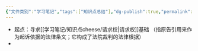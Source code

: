 ```yaml
---
{"文件类别":"学习笔记","tags":["知识点总结"],"dg-publish":true,"permalink":"/学习笔记/知识点cheese/民法案例分析一般步骤/","dgPassFrontmatter":true}
---
```


- 起点：寻求[[学习笔记/知识点cheese/请求权\|请求权]]基础 （指原告引用来作为起诉依据的法律条文；它构成了法院裁判的法律根据）
- 
